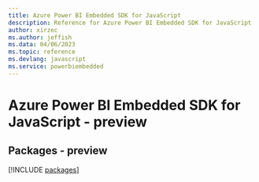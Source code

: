 ```yaml
---
title: Azure Power BI Embedded SDK for JavaScript
description: Reference for Azure Power BI Embedded SDK for JavaScript
author: xirzec
ms.author: jeffish
ms.data: 04/06/2023
ms.topic: reference
ms.devlang: javascript
ms.service: powerbiembedded
---
```

# Azure Power BI Embedded SDK for JavaScript - preview
## Packages - preview
[!INCLUDE [packages](power-bi-embedded-index.md)]